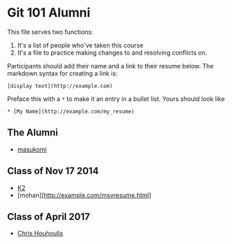 # Git 101 Alumni

This file serves two functions: 

1. It's a list of people who've taken this course
2. It's a file to practice making changes to and resolving conflicts on. 

Participants should add their name and a link to their resume below. The
markdown syntax for creating a link is: 

	[display text](http://example.com)

Preface this with a `*` to make it an entry in a bullet list. Yours should look
like 

	* [My Name](http://example.com/my_resume)

## The Alumni

* [masukomi](http://www.masukomi.org/resume/kay_rhodes_resume.html)
## Class of Nov 17 2014
* [K2](http://www.github.com/kgf)
* [mohan][http://example.com/msvresume.html]

## Class of April 2017
* [Chris Houhoulis](https://github.com/houhoulis)

